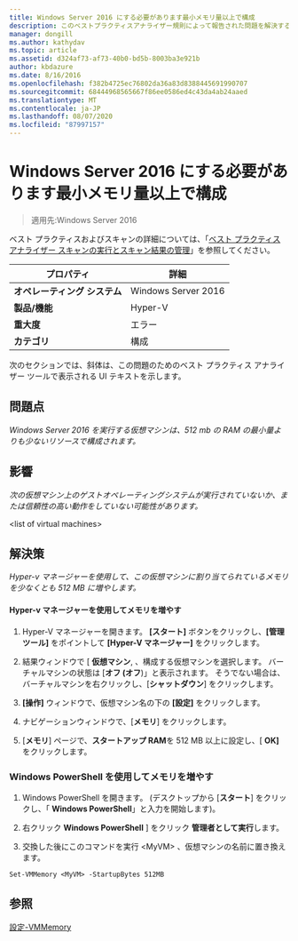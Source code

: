 ```yaml
---
title: Windows Server 2016 にする必要があります最小メモリ量以上で構成
description: このベストプラクティスアナライザー規則によって報告された問題を解決するための手順を示します。
manager: dongill
ms.author: kathydav
ms.topic: article
ms.assetid: d324af73-af73-40b0-bd5b-8003ba3e921b
author: kbdazure
ms.date: 8/16/2016
ms.openlocfilehash: f382b4725ec76802da36a83d8388445691990707
ms.sourcegitcommit: 68444968565667f86ee0586ed4c43da4ab24aaed
ms.translationtype: MT
ms.contentlocale: ja-JP
ms.lasthandoff: 08/07/2020
ms.locfileid: "87997157"
---
```

# <a name="windows-server-2016-should-be-configured-with-at-least-the-minimum-amount-of-memory"></a>Windows Server 2016 にする必要があります最小メモリ量以上で構成

>適用先:Windows Server 2016

ベスト プラクティスおよびスキャンの詳細については、「[ベスト プラクティス アナライザー スキャンの実行とスキャン結果の管理](https://go.microsoft.com/fwlink/p/?LinkID=223177)」を参照してください。

|プロパティ|詳細|
|-|-|
|**オペレーティング システム**|Windows Server 2016|
|**製品/機能**|Hyper-V|
|**重大度**|エラー|
|**カテゴリ**|構成|

次のセクションでは、斜体は、この問題のためのベスト プラクティス アナライザー ツールで表示される UI テキストを示します。

## <a name="issue"></a>**問題点**
*Windows Server 2016 を実行する仮想マシンは、512 mb の RAM の最小量よりも少ないリソースで構成されます。*

## <a name="impact"></a>**影響**
*次の仮想マシン上のゲストオペレーティングシステムが実行されていないか、または信頼性の高い動作をしていない可能性があります。*

\<list of virtual machines>

## <a name="resolution"></a>**解決策**
*Hyper-v マネージャーを使用して、この仮想マシンに割り当てられているメモリを少なくとも 512 MB に増やします。*

#### <a name="increase-the-memory-using-hyper-v-manager"></a>Hyper-v マネージャーを使用してメモリを増やす

1.  Hyper-V マネージャーを開きます。 **[スタート]** ボタンをクリックし、**[管理ツール]** をポイントして **[Hyper-V マネージャー]** をクリックします。

2.  結果ウィンドウで [ **仮想マシン**, 、構成する仮想マシンを選択します。 バーチャルマシンの状態は [**オフ (オフ**)」と表示されます。 そうでない場合は、バーチャルマシンを右クリックし、[**シャットダウン**] をクリックします。

3.  **[操作]** ウィンドウで、仮想マシン名の下の **[設定]** をクリックします。

4.  ナビゲーションウィンドウで、[**メモリ**] をクリックします。

5.  [**メモリ**] ページで、**スタートアップ RAM**を 512 MB 以上に設定し、[ **OK]** をクリックします。

### <a name="increase-the-memory-using-windows-powershell"></a>Windows PowerShell を使用してメモリを増やす

1.  Windows PowerShell を開きます。 (デスクトップから [**スタート**] をクリックし、「 **Windows PowerShell**」と入力を開始します)。

2.  右クリック **Windows PowerShell** ] をクリック **管理者として実行**します。

3.  交換した後にこのコマンドを実行 \<MyVM> 、仮想マシンの名前に置き換えます。

```
Set-VMMemory <MyVM> -StartupBytes 512MB
```

## <a name="see-also"></a>参照
[設定-VMMemory](/powershell/module/hyper-v/set-vmmemory?view=win10-ps)